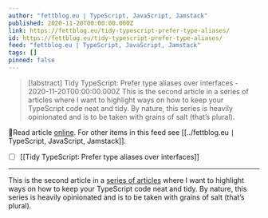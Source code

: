 ```yaml
---
author: "fettblog․eu ∣ TypeScript, JavaScript, Jamstack"
published: 2020-11-20T00:00:00.000Z
link: https://fettblog.eu/tidy-typescript-prefer-type-aliases/
id: https://fettblog.eu/tidy-typescript-prefer-type-aliases/
feed: "fettblog․eu ∣ TypeScript, JavaScript, Jamstack"
tags: []
pinned: false
---
```

> [!abstract] Tidy TypeScript: Prefer type aliases over interfaces - 2020-11-20T00:00:00.000Z
> This is the second article in a series of articles where I want to highlight ways on how to keep your TypeScript code neat and tidy. By nature, this series is heavily opinionated and is to be taken with grains of salt (that’s plural).

🔗Read article [online](https://fettblog.eu/tidy-typescript-prefer-type-aliases/). For other items in this feed see [[../fettblog․eu ∣ TypeScript, JavaScript, Jamstack]].

- [ ] [[Tidy TypeScript꞉ Prefer type aliases over interfaces]]
- - -
This is the second article in a [series of articles](/archive/tidy-typescript/) where I want to highlight ways on how to keep your TypeScript code neat and tidy. By nature, this series is heavily opinionated and is to be taken with grains of salt (that’s plural).
